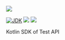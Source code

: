 [![](https://github.com/foo/test-service/actions/workflows/master.yml/badge.svg)](https://github.com/foo/test-service/actions/workflows/master.yml)

[![JDK](https://img.shields.io/badge/jdk-1.8-brightgreen.svg)](https://jdk.java.net/1.8/)
[![](https://img.shields.io/badge/maven-3.6-brightgreen.svg)](https://maven.apache.org/download.cgi)
![](https://img.shields.io/badge/language-kotlin-blue.svg)

Kotlin SDK of Test API

